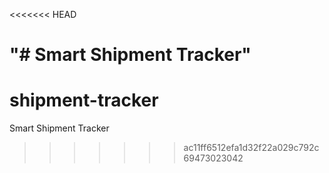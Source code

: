 <<<<<<< HEAD
 
"# Smart Shipment Tracker" 
=======
# shipment-tracker
Smart Shipment Tracker
>>>>>>> ac11ff6512efa1d32f22a029c792c69473023042
